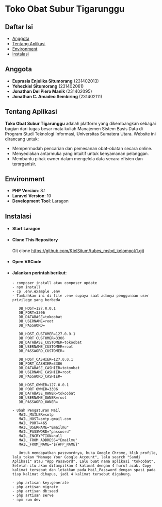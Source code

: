 # Toko Obat Subur Tigarunggu

## Daftar Isi
- [Anggota](#anggota)
- [Tentang Aplikasi](#tentang-aplikasi)
- [Environment](#environment)
- [Instalasi](#instalasi)

## Anggota
- **Euprasia Enjelika Situmorang** (231402013)  
- **Yehezkiel Situmorang** (231402061)  
- **Jonathan Del Piero Manik** (231402095)  
- **Jonathan C. Amadeo Sembiring** (231402111)  

## Tentang Aplikasi
**Toko Obat Subur Tigarunggu** adalah platform yang dikembangkan sebagai bagian dari tugas besar mata kuliah Manajemen Sistem Basis Data di Program Studi Teknologi Informasi, Universitas Sumatera Utara.
Website ini dirancang untuk:
- Mempermudah pencarian dan pemesanan obat-obatan secara online.
- Menyediakan antarmuka yang intuitif untuk kenyamanan pelanggan.
- Membantu pihak owner dalam mengelola data secara efisien dan terorganisir.

## Environment
- **PHP Version**: 8.1  
- **Laravel Version**: 10  
- **Development Tool**: Laragon  

## Instalasi
   - #### Start Laragon
   - #### Clone This Repository
      Git clone https://github.com/KielSitum/tubes_msbd_kelompok1.git
   - #### Open VSCode
   - #### Jalankan perintah berikut:
         - composer install atau composer update
         - npm install
         - cp .env.example .env
         - Tambahkan ini di file .env supaya saat adanya penggunaan user privilege yang berbeda

            DB_HOST=127.0.0.1
            DB_PORT=3306
            DB_DATABASE=tokoobat
            DB_USERNAME=root
            DB_PASSWORD=

            DB_HOST_CUSTOMER=127.0.0.1
            DB_PORT_CUSTOMER=3306
            DB_DATABASE_CUSTOMER=tokoobat
            DB_USERNAME_CUSTOMER=root
            DB_PASSWORD_CUSTOMER=    

            DB_HOST_CASHIER=127.0.0.1
            DB_PORT_CASHIER=3306
            DB_DATABASE_CASHIER=tokoobat
            DB_USERNAME_CASHIER=root
            DB_PASSWORD_CASHIER=           

            DB_HOST_OWNER=127.0.0.1
            DB_PORT_OWNER=3306
            DB_DATABASE_OWNER=tokoobat
            DB_USERNAME_OWNER=root
            DB_PASSWORD_OWNER=

         - Ubah Pengaturan Mail
            MAIL_MAILER=smtp
            MAIL_HOST=smtp.gmail.com
            MAIL_PORT=465
            MAIL_USERNAME="Emailmu"
            MAIL_PASSWORD="password" 
            MAIL_ENCRYPTION=null
            MAIL_FROM_ADDRESS="Emailmu"
            MAIL_FROM_NAME="${APP_NAME}"

            Untuk mendapatkan passwordnya, buka Google Chrome, klik profile, lalu tekan "Manage Your Google Account", lalu search "Sandi Aplikasi" atau "App Password". Lalu buat nama aplikasi "tokoobat". Setelah itu akan ditampilkan 4 kalimat dengan 4 huruf acak. Copy kalimat tersebut dan letakkan pada Mail_Password dengan spasi pada tiap kalimat dihapus, jadi 4 kalimat tersebut digabung.

         - php artisan key:generate
         - php artisan migrate
         - php artisan db:seed
         - php artisan serve
         - npm run dev
